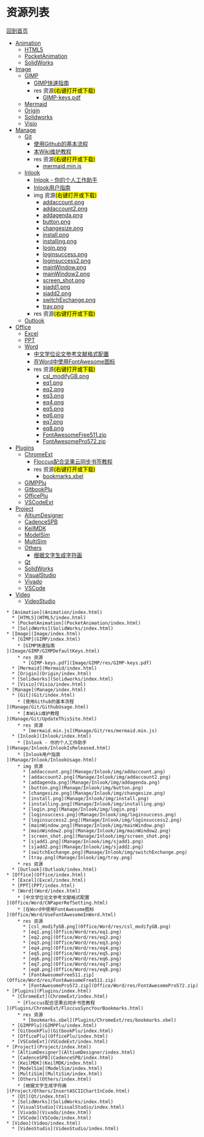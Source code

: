 
# 资源列表

[回到首页](https://charleechan.github.io/MyWiki)

* [Animation](Animation/index.html)
  * [HTML5](HTML5/index.html)
  * [PocketAnimation](PocketAnimation/index.html)
  * [SolidWorks](SolidWorks/index.html)
* [Image](Image/index.html)
  * [GIMP](GIMP/index.html)
    * [GIMP快速指南
](Image/GIMP/GIMPDefaultKeys.html)
    * res 资源<mark>(右键打开或下载)</mark>
      * [GIMP-keys.pdf](Image/GIMP/res/GIMP-keys.pdf)
  * [Mermaid](Mermaid/index.html)
  * [Origin](Origin/index.html)
  * [Solidworks](Solidworks/index.html)
  * [Visio](Visio/index.html)
* [Manage](Manage/index.html)
  * [Git](Git/index.html)
    * [使用Github的基本流程
](Manage/Git/GithubUsage.html)
    * [本Wiki维护教程
](Manage/Git/UpdateThisSite.html)
    * res 资源<mark>(右键打开或下载)</mark>
      * [mermaid.min.js](Manage/Git/res/mermaid.min.js)
  * [Inlook](Inlook/index.html)
    * [Inlook - 你的个人工作助手
](Manage/Inlook/InlookIsReleased.html)
    * [Inlook用户指南
](Manage/Inlook/InlookUsage.html)
    * img 资源<mark>(右键打开或下载)</mark>
      * [addaccount.png](Manage/Inlook/img/addaccount.png)
      * [addaccount2.png](Manage/Inlook/img/addaccount2.png)
      * [addagenda.png](Manage/Inlook/img/addagenda.png)
      * [button.png](Manage/Inlook/img/button.png)
      * [changesize.png](Manage/Inlook/img/changesize.png)
      * [install.png](Manage/Inlook/img/install.png)
      * [installing.png](Manage/Inlook/img/installing.png)
      * [login.png](Manage/Inlook/img/login.png)
      * [loginsuccess.png](Manage/Inlook/img/loginsuccess.png)
      * [loginsuccess2.png](Manage/Inlook/img/loginsuccess2.png)
      * [mainWindow.png](Manage/Inlook/img/mainWindow.png)
      * [mainWindow2.png](Manage/Inlook/img/mainWindow2.png)
      * [screen_shot.png](Manage/Inlook/img/screen_shot.png)
      * [sjadd1.png](Manage/Inlook/img/sjadd1.png)
      * [sjadd2.png](Manage/Inlook/img/sjadd2.png)
      * [switchExchange.png](Manage/Inlook/img/switchExchange.png)
      * [tray.png](Manage/Inlook/img/tray.png)
    * res 资源<mark>(右键打开或下载)</mark>
  * [Outlook](Outlook/index.html)
* [Office](Office/index.html)
  * [Excel](Excel/index.html)
  * [PPT](PPT/index.html)
  * [Word](Word/index.html)
    * [中文学位论文参考文献格式配置
](Office/Word/CNPaperRefSetting.html)
    * [在Word中使用FontAwesome图标
](Office/Word/UseFontAwesomeInWord.html)
    * res 资源<mark>(右键打开或下载)</mark>
      * [csl_modifyGB.png](Office/Word/res/csl_modifyGB.png)
      * [eq1.png](Office/Word/res/eq1.png)
      * [eq2.png](Office/Word/res/eq2.png)
      * [eq3.png](Office/Word/res/eq3.png)
      * [eq4.png](Office/Word/res/eq4.png)
      * [eq5.png](Office/Word/res/eq5.png)
      * [eq6.png](Office/Word/res/eq6.png)
      * [eq7.png](Office/Word/res/eq7.png)
      * [eq8.png](Office/Word/res/eq8.png)
      * [FontAwesomeFree511.zip](Office/Word/res/FontAwesomeFree511.zip)
      * [FontAwesomePro572.zip](Office/Word/res/FontAwesomePro572.zip)
* [Plugins](Plugins/index.html)
  * [ChromeExt](ChromeExt/index.html)
    * [Floccus配合坚果云同步书签教程
](Plugins/ChromeExt/FloccusSyncYourBookmarks.html)
    * res 资源<mark>(右键打开或下载)</mark>
      * [bookmarks.xbel](Plugins/ChromeExt/res/bookmarks.xbel)
  * [GIMPPlu](GIMPPlu/index.html)
  * [GitbookPlu](GitbookPlu/index.html)
  * [OfficePlu](OfficePlu/index.html)
  * [VSCodeExt](VSCodeExt/index.html)
* [Project](Project/index.html)
  * [AltiumDesigner](AltiumDesigner/index.html)
  * [CadenceSPB](CadenceSPB/index.html)
  * [KeilMDK](KeilMDK/index.html)
  * [ModelSim](ModelSim/index.html)
  * [MultiSim](MultiSim/index.html)
  * [Others](Others/index.html)
    * [根据文字生成字符画
](Project/Others/InsertASCIIChartInCode.html)
  * [Qt](Qt/index.html)
  * [SolidWorks](SolidWorks/index.html)
  * [VisualStudio](VisualStudio/index.html)
  * [Vivado](Vivado/index.html)
  * [VSCode](VSCode/index.html)
* [Video](Video/index.html)
  * [VideoStudio](VideoStudio/index.html)


```mind:height=300,title=内容概要,color
* [Animation](Animation/index.html)
  * [HTML5](HTML5/index.html)
  * [PocketAnimation](PocketAnimation/index.html)
  * [SolidWorks](SolidWorks/index.html)
* [Image](Image/index.html)
  * [GIMP](GIMP/index.html)
    * [GIMP快速指南
](Image/GIMP/GIMPDefaultKeys.html)
    * res 资源
      * [GIMP-keys.pdf](Image/GIMP/res/GIMP-keys.pdf)
  * [Mermaid](Mermaid/index.html)
  * [Origin](Origin/index.html)
  * [Solidworks](Solidworks/index.html)
  * [Visio](Visio/index.html)
* [Manage](Manage/index.html)
  * [Git](Git/index.html)
    * [使用Github的基本流程
](Manage/Git/GithubUsage.html)
    * [本Wiki维护教程
](Manage/Git/UpdateThisSite.html)
    * res 资源
      * [mermaid.min.js](Manage/Git/res/mermaid.min.js)
  * [Inlook](Inlook/index.html)
    * [Inlook - 你的个人工作助手
](Manage/Inlook/InlookIsReleased.html)
    * [Inlook用户指南
](Manage/Inlook/InlookUsage.html)
    * img 资源
      * [addaccount.png](Manage/Inlook/img/addaccount.png)
      * [addaccount2.png](Manage/Inlook/img/addaccount2.png)
      * [addagenda.png](Manage/Inlook/img/addagenda.png)
      * [button.png](Manage/Inlook/img/button.png)
      * [changesize.png](Manage/Inlook/img/changesize.png)
      * [install.png](Manage/Inlook/img/install.png)
      * [installing.png](Manage/Inlook/img/installing.png)
      * [login.png](Manage/Inlook/img/login.png)
      * [loginsuccess.png](Manage/Inlook/img/loginsuccess.png)
      * [loginsuccess2.png](Manage/Inlook/img/loginsuccess2.png)
      * [mainWindow.png](Manage/Inlook/img/mainWindow.png)
      * [mainWindow2.png](Manage/Inlook/img/mainWindow2.png)
      * [screen_shot.png](Manage/Inlook/img/screen_shot.png)
      * [sjadd1.png](Manage/Inlook/img/sjadd1.png)
      * [sjadd2.png](Manage/Inlook/img/sjadd2.png)
      * [switchExchange.png](Manage/Inlook/img/switchExchange.png)
      * [tray.png](Manage/Inlook/img/tray.png)
    * res 资源
  * [Outlook](Outlook/index.html)
* [Office](Office/index.html)
  * [Excel](Excel/index.html)
  * [PPT](PPT/index.html)
  * [Word](Word/index.html)
    * [中文学位论文参考文献格式配置
](Office/Word/CNPaperRefSetting.html)
    * [在Word中使用FontAwesome图标
](Office/Word/UseFontAwesomeInWord.html)
    * res 资源
      * [csl_modifyGB.png](Office/Word/res/csl_modifyGB.png)
      * [eq1.png](Office/Word/res/eq1.png)
      * [eq2.png](Office/Word/res/eq2.png)
      * [eq3.png](Office/Word/res/eq3.png)
      * [eq4.png](Office/Word/res/eq4.png)
      * [eq5.png](Office/Word/res/eq5.png)
      * [eq6.png](Office/Word/res/eq6.png)
      * [eq7.png](Office/Word/res/eq7.png)
      * [eq8.png](Office/Word/res/eq8.png)
      * [FontAwesomeFree511.zip](Office/Word/res/FontAwesomeFree511.zip)
      * [FontAwesomePro572.zip](Office/Word/res/FontAwesomePro572.zip)
* [Plugins](Plugins/index.html)
  * [ChromeExt](ChromeExt/index.html)
    * [Floccus配合坚果云同步书签教程
](Plugins/ChromeExt/FloccusSyncYourBookmarks.html)
    * res 资源
      * [bookmarks.xbel](Plugins/ChromeExt/res/bookmarks.xbel)
  * [GIMPPlu](GIMPPlu/index.html)
  * [GitbookPlu](GitbookPlu/index.html)
  * [OfficePlu](OfficePlu/index.html)
  * [VSCodeExt](VSCodeExt/index.html)
* [Project](Project/index.html)
  * [AltiumDesigner](AltiumDesigner/index.html)
  * [CadenceSPB](CadenceSPB/index.html)
  * [KeilMDK](KeilMDK/index.html)
  * [ModelSim](ModelSim/index.html)
  * [MultiSim](MultiSim/index.html)
  * [Others](Others/index.html)
    * [根据文字生成字符画
](Project/Others/InsertASCIIChartInCode.html)
  * [Qt](Qt/index.html)
  * [SolidWorks](SolidWorks/index.html)
  * [VisualStudio](VisualStudio/index.html)
  * [Vivado](Vivado/index.html)
  * [VSCode](VSCode/index.html)
* [Video](Video/index.html)
  * [VideoStudio](VideoStudio/index.html)
```
